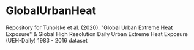 # GlobalUrbanHeat
Repository for Tuholske et al. (2020). "Global Urban Extreme Heat Exposure" &amp; Global High Resolution Daily Urban Extreme Heat Exposure (UEH-Daily) 1983 - 2016 dataset
